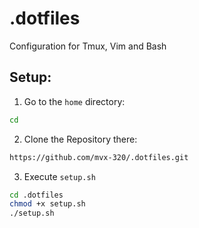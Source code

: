 # .dotfiles
Configuration for Tmux, Vim and Bash

## Setup:
1. Go to the `home` directory:
``` bash
cd
```
2. Clone the Repository there:
``` bash
https://github.com/mvx-320/.dotfiles.git
``` 
3. Execute `setup.sh`
``` bash
cd .dotfiles
chmod +x setup.sh
./setup.sh
```
